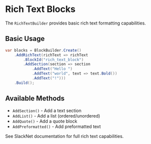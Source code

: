 # Rich Text Blocks

The `RichTextBuilder` provides basic rich text formatting capabilities.

## Basic Usage

```csharp
var blocks = BlockBuilder.Create()
    .AddRichText(richText => richText
        .BlockId("rich_text_block")
        .AddSection(section => section
            .AddText("Hello ")
            .AddText("world", text => text.Bold())
            .AddText("!")))
    .Build();
```

## Available Methods

- `AddSection()` - Add a text section
- `AddList()` - Add a list (ordered/unordered)
- `AddQuote()` - Add a quote block
- `AddPreformatted()` - Add preformatted text

See SlackNet documentation for full rich text capabilities.
